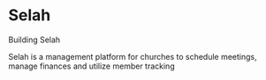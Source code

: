# Selah
Building Selah

Selah is a management platform for churches to schedule meetings, manage finances and utilize member tracking

